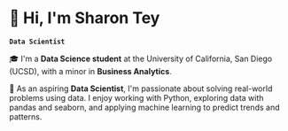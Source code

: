 # 👋 Hi, I'm Sharon Tey

**`Data Scientist`**

🎓 I'm a **Data Science student** at the University of California, San Diego (UCSD), with a minor in **Business Analytics**.

🔬 As an aspiring **Data Scientist**, I'm passionate about solving real-world problems using data. I enjoy working with Python, exploring data with pandas and seaborn, and applying machine learning to predict trends and patterns.

<!--
**sharontey/sharontey** is a ✨ _special_ ✨ repository because its `README.md` (this file) appears on your GitHub profile.

Here are some ideas to get you started:

- 🔭 I’m currently working on ...
- 🌱 I’m currently learning ...
- 👯 I’m looking to collaborate on ...
- 🤔 I’m looking for help with ...
- 💬 Ask me about ...
- 📫 How to reach me: ...
- 😄 Pronouns: ...
- ⚡ Fun fact: ...
-->
